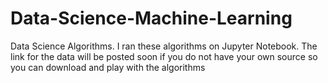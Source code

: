 # Data-Science-Machine-Learning
Data Science Algorithms. 
I ran these algorithms on Jupyter Notebook. 
The link for the data will be posted soon if you do not have your own source so you can download and play with the algorithms
